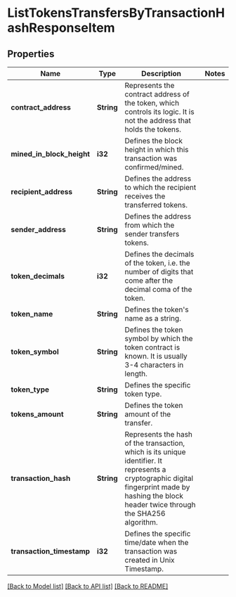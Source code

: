 # ListTokensTransfersByTransactionHashResponseItem

## Properties

Name | Type | Description | Notes
------------ | ------------- | ------------- | -------------
**contract_address** | **String** | Represents the contract address of the token, which controls its logic. It is not the address that holds the tokens. | 
**mined_in_block_height** | **i32** | Defines the block height in which this transaction was confirmed/mined. | 
**recipient_address** | **String** | Defines the address to which the recipient receives the transferred tokens. | 
**sender_address** | **String** | Defines the address from which the sender transfers tokens. | 
**token_decimals** | **i32** | Defines the decimals of the token, i.e. the number of digits that come after the decimal coma of the token. | 
**token_name** | **String** | Defines the token's name as a string. | 
**token_symbol** | **String** | Defines the token symbol by which the token contract is known. It is usually 3-4 characters in length. | 
**token_type** | **String** | Defines the specific token type. | 
**tokens_amount** | **String** | Defines the token amount of the transfer. | 
**transaction_hash** | **String** | Represents the hash of the transaction, which is its unique identifier. It represents a cryptographic digital fingerprint made by hashing the block header twice through the SHA256 algorithm. | 
**transaction_timestamp** | **i32** | Defines the specific time/date when the transaction was created in Unix Timestamp. | 

[[Back to Model list]](../README.md#documentation-for-models) [[Back to API list]](../README.md#documentation-for-api-endpoints) [[Back to README]](../README.md)


